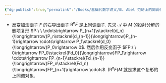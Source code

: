 ```yaml
---
{"dg-publish":true,"permalink":"/Books/基础代数学讲义/Ⅲ. Abel 范畴上的同调代数/3.5 导出函子/","dgPassFrontmatter":true,"created":"2024-08-07T17:53:38.782+08:00","updated":"2024-08-07T18:13:42.926+08:00"}
---
```


+ 反变加法函子 $F$ 的右导出函子 $\mathrm{R^n}F$ 是上同调函子. 先求 $\mathcal{A}$ 中 $M$ 的投射分解的删项复形 $P:\ \ \cdots\rightarrow P_{n+1}\stackrel{d_n}{\longrightarrow}P_n\stackrel{d_{n-1}}{\longrightarrow}P_{n-1}\rightarrow \cdots\rightarrow P_1\stackrel{d_0}{\longrightarrow}P_0\rightarrow 0$. 然后作用反变函子 $FP:\ \ 0\rightarrow FP_0\stackrel{Fd_0}{\longrightarrow}FP_1\rightarrow \cdots\rightarrow FP_{n-1}\stackrel{Fd_{n-1}}{\longrightarrow}FP_n\stackrel{Fd_n}{\longrightarrow}FP_{n+1}\rightarrow \cdots$.  $(\mathrm{R^n}F)M$ 就是求这个复形的上同调对象.